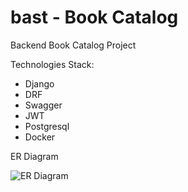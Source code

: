# bast - Book Catalog

Backend Book Catalog Project

Technologies Stack:
 - Django
 - DRF
 - Swagger
 - JWT
 - Postgresql
 - Docker


ER Diagram

![ER Diagram](https://i.imgur.com/YEerdI4.jpg)
